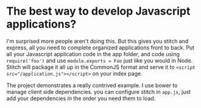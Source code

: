 The best way to develop Javascript applications?
===

I'm surprised more people aren't doing this. But this gives you stitch
and express, all you need to complete organized applications front to
back. Put all your Javascript application code in the app folder, and
code using `require('foo')` and use `module.exports = Foo` just like
you would in Node. Stitch will package it all up in the CommonJS format
and serve it to `<script src="/application.js"></script>` on your index
page. 

The project demonstrates a really contrived example. I use bower to
manage client side dependencies. you can configure stitch in `app.js`,
just add your dependencies in the order you need them to load.
